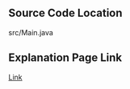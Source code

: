 ## Source Code Location

src/Main.java

## Explanation Page Link

[Link](https://lunareclipse000.wordpress.com/2024/03/02/java%eb%b0%b1%ec%a4%80%ec%b5%9c%eb%8c%80-%ed%9e%99-11279/)